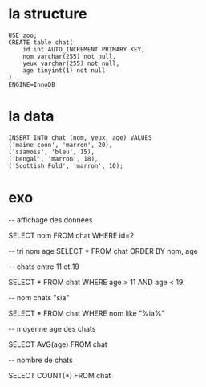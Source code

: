 # la structure
```mysql
USE zoo;
CREATE table chat(
    id int AUTO_INCREMENT PRIMARY KEY,
    nom varchar(255) not null,
    yeux varchar(255) not null,
    age tinyint(1) not null
)
ENGINE=InnoDB
```
# la data 
```mysql
INSERT INTO chat (nom, yeux, age) VALUES
('maine coon', 'marron', 20),
('siamois', 'bleu', 15),
('bengal', 'marron', 18),
('Scottish Fold', 'marron', 10);
```
# exo 


-- affichage des données

SELECT nom FROM chat
WHERE id=2

-- tri nom age
SELECT * FROM chat
ORDER BY nom, age

-- chats entre 11 et 19

SELECT * FROM chat
WHERE age > 11 AND age < 19

-- nom chats "sia"

SELECT * FROM chat
WHERE nom like "%ia%"

-- moyenne age des chats

SELECT AVG(age) FROM chat

-- nombre de chats 

SELECT COUNT(*) FROM chat